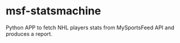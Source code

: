 # msf-statsmachine
Python APP to fetch NHL players stats from MySportsFeed API and produces a report.
